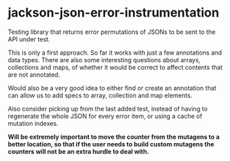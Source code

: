 # jackson-json-error-instrumentation

Testing library that returns error permutations of JSONs to be sent to the API
under test.

This is only a first approach. So far it works with just a few annotations and
data types. There are also some interesting questions about arrays, collections
and maps, of whether it would be correct to affect contents that are not
annotated.

Would also be a very good idea to either find or create an annotation that can
allow us to add specs to array, collection and map elements.

Also consider picking up from the last added test, instead of having to
regenerate the whole JSON for every error item, or using a cache of mutation
indexes.

**Will be extremely important to move the counter from the mutagens to a better
location, so that if the user needs to build custom mutagens the counters will
not be an extra hurdle to deal with.**
